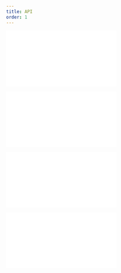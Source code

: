 ```yaml
---
title: API
order: 1
---
```


<embed src="@/docs/common/custom/layoutArrange.zh.md"></embed>

<embed src="@/docs/common/custom/layoutCoordinate.zh.md"></embed>

<embed src="@/docs/common/custom/layoutCellMeta.zh.md"></embed>

<embed src="@/docs/common/custom/layoutHierarchy.zh.md"></embed>
